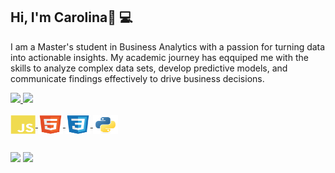 ## Hi, I'm Carolina👋 :computer: 

I am a Master's student in Business Analytics with a passion for turning data into actionable insights. My academic journey has eqquiped me with the skills to analyze complex data sets, develop predictive models, and communicate findings effectively to drive business decisions.


<div>
  <a href="https://github.com/CarolinaAparicio2001">
  <img height= "180cm" src = "https://github-readme-stats.vercel.app/api?username=CarolinaAparicio2001&show_icons=true&theme=dracula&include_all_commits=true&count_private=true"/_>
  <img height= "180cm" src = "https://github-readme-stats.vercel.app/api/top-langs/?username=CarolinaAparicio2001&layout=compact&langs_count=16&theme=dracula"/_>
</div>

<div style="display: inline_block"><br>
  <img align="center" alt="Carol-Js" height="30" width="40" src="https://raw.githubusercontent.com/devicons/devicon/master/icons/javascript/javascript-plain.svg">
  <img align="center" alt="Carol-HTML" height="30" width="40" src="https://raw.githubusercontent.com/devicons/devicon/master/icons/html5/html5-original.svg">
  <img align="center" alt="Carol-CSS" height="30" width="40" src="https://raw.githubusercontent.com/devicons/devicon/master/icons/css3/css3-original.svg">
  <img align="center" alt="Carol-Python" height="30" width="40" src="https://raw.githubusercontent.com/devicons/devicon/master/icons/python/python-original.svg">
</div>
  
  ##
 
<div> 
  <a href = "mailto:carolinaparicio2001@gmai.com"><img src="https://img.shields.io/badge/-Gmail-%23333?style=for-the-badge&logo=gmail&logoColor=white" target="_blank"></a>
  <a href="https://www.linkedin.com/in/carolina-aparício-5875961ab" target="_blank"><img src="https://img.shields.io/badge/-LinkedIn-%230077B5?style=for-the-badge&logo=linkedin&logoColor=white" target="_blank"></a> 
  
</div>

 
<!--
**CarolinaAparicio2001/CarolinaAparicio2001** is a ✨ _special_ ✨ repository because its `README.md` (this file) appears on your GitHub profile.

Here are some ideas to get you started:

- 🔭 I’m currently working on ...
- 🌱 I’m currently learning ...
- 👯 I’m looking to collaborate on ...
- 🤔 I’m looking for help with ...
- 💬 Ask me about ...
- 📫 How to reach me: ...
- 😄 Pronouns: ...
- ⚡ Fun fact: ...
-->
